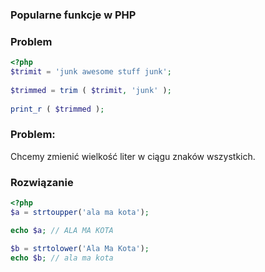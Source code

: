 ### Popularne funkcje w PHP
### Problem


```php
<?php
$trimit = 'junk awesome stuff junk';
 
$trimmed = trim ( $trimit, 'junk' );
 
print_r ( $trimmed );
```

### Problem: 
Chcemy zmienić wielkość liter w ciągu znaków wszystkich.

### Rozwiązanie

```php
<?php
$a = strtoupper('ala ma kota');

echo $a; // ALA MA KOTA

$b = strtolower('Ala Ma Kota');
echo $b; // ala ma kota
```